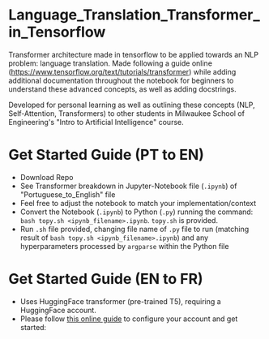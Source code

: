 # Language_Translation_Transformer_in_Tensorflow
Transformer architecture made in tensorflow to be applied towards an NLP problem: language translation. Made following a guide online (https://www.tensorflow.org/text/tutorials/transformer) while adding additional documentation throughout the notebook for beginners to understand these advanced concepts, as well as adding docstrings.

Developed for personal learning as well as outlining these concepts (NLP, Self-Attention, Transformers) to other students in Milwaukee School of Engineering's "Intro to Artificial Intelligence" course.

# Get Started Guide (PT to EN)
- Download Repo
- See Transformer breakdown in Jupyter-Notebook file (`.ipynb`) of "Portuguese_to_English" file
- Feel free to adjust the notebook to match your implementation/context
- Convert the Notebook (`.ipynb`) to Python (`.py`) running the command: `bash topy.sh <ipynb_filename>.ipynb`. `topy.sh` is provided.
- Run `.sh` file provided, changing file name of `.py` file to run (matching result of `bash topy.sh <ipynb_filename>.ipynb`) and any hyperparameters processed by `argparse` within the Python file

# Get Started Guide (EN to FR)
- Uses HuggingFace transformer (pre-trained T5), requiring a HuggingFace account.
- Please follow [this online guide](https://huggingface.co/docs/transformers/tasks/translation#inference) to configure your account and get started: 
